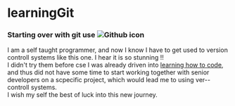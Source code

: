 # learningGit
### Starting over with git use ![Github icon](https://cdn4.iconfinder.com/data/icons/iconsimple-logotypes/512/github-1024.png)

I am a self taught programmer, and now I know I have to get used to version controll systems like this one. I hear it is so stunning !!
<br>I didn't try them before cse I was already driven into [learning how to code](https://esgrprwanda.rf.gd/CHM_Songs), and thus did not have some time to start working together with senior developers on a scpecific project, which would lead me to using ver-- controll systems.
<br>I wish my self the best of luck into this new journey.

